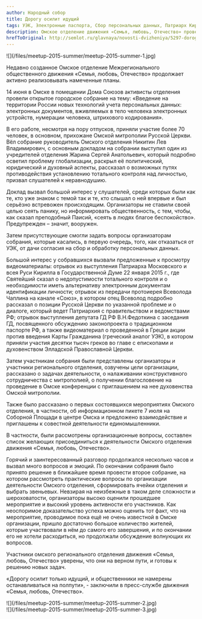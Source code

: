 ```yaml
---
author: Народный собор
title: Дорогу осилит идущий
tags: УЭК, Электронные паспорта, Сбор персональных данных, Патриарх Кирилл, РПЦ
description: Омское отделение движения «Семья, любовь, Отечество» провело собрание на тему информационной безопасности граждан
hrefToOriginal: http://semlot.ru/glavnaya/novosti-dvizheniya/5297-dorogu-osilit-idushchij
---
```


<div "container">
<div class="col-xs-8 col-sm-8 col-md-4 col-lg-4 pull-right">
![](/files/meetup-2015-summer/meetup-2015-summer-1.jpg)
</div>
</div>

Недавно созданное Омское отделение Межрегионального общественного
движения «Семья, любовь, Отечество» продолжает активно реализовывать
намеченные планы.

14 июня в Омске в помещении Дома Союзов активисты отделения провели
открытое городское собрание на тему: «Введение на территории России
новых технологий учета персональных данных: электронных документов,
вживляемых в тело человека электронных устройств, нумерации человека,
штрихового кодирования». 

В его работе, несмотря на пору отпусков, приняли участие более 70
человек, в основном, прихожане Омской митрополии Русской Церкви. Вёл
собрание руководитель Омского отделения Никитин Лев Владимирович, с
основным докладом на собрании выступил один из учредителей отделения
Жарина Сергей Анатольевич, который подробно осветил проблему
глобализации, раскрыл её политический, юридический и духовный аспекты,
рассказал о возможных путях противодействия установлению тотального
контроля над личностью, призвал слушателей к неравнодушию. 

Доклад вызвал большой интерес у слушателей, среди которых были как те,
кто уже знаком с темой так и те, кто слышал о ней впервые и был серьёзно
встревожен происходящим. Организаторы не ставили своей целью сеять
панику, но информировать общественность, с тем, чтобы, как сказал
преподобный Паисий, «сеять в людях благое беспокойство». Предупрежден –
значит, вооружен. 

Затем присутствующие смогли задать вопросы организаторам собрания,
которые касались, в первую очередь, того, как отказаться от УЭК, от дачи
согласия на сбор и обработку персональных данных. 

Большой интерес у собравшихся вызвали предложенные к просмотру
видеоматериалы: отрывок из выступления Патриарха Московского и всея Руси
Кирилла в Государственной Думе 22 января 2015 г., где Святейший сказал о
недопустимости тотального контроля и о необходимости иметь альтернативу
электронным документам идентификации личности; отрывок из передачи
протоиерея Всеволода Чаплина на канале «Союз», в котором отец Всеволод
подробно рассказал о позиции Русской Церкви по указанной проблеме и о
диалоге, который ведет Патриархия с правительством и ведомствами РФ;
отрывок выступления депутата ГД РФ В.Н.Федоткина с заседания ГД,
посвященного обсуждению законопроекта о традиционном паспорте РФ, а
также видеоматериал о проведенной в Греции акции против введения Карты
Гражданина (греческий аналог УЭК), в котором приняли участия десятки
тысяч греков во главе с епископами и духовенством Элладской Православной
Церкви. 

Затем участникам собрания были представлены организаторы и участники
регионального отделения, озвучены цели организации, рассказано о задачах
деятельности, о налаживании конструктивного сотрудничества с
митрополией, о получении благословение на проведение в Омске конференции
с приглашением на нее духовенства Омской митрополии.

Также было рассказано о первых состоявшихся мероприятиях Омского
отделения, в частности, об информационном пикете 7 июля на Соборной
Площади в центре Омска и предложено взаимодействие и приглашены к
совестной деятельности единомышленники.

В частности, были рассмотрены организационные вопросы, составлен список
желающих присоединиться к деятельности Омского отделения движения
«Семья, любовь, Отечество». 

Горячий и заинтересованный разговор продолжался несколько часов и вызвал
много вопросов и эмоций. По окончании собрания было принято решение в
ближайшее время провести второе собрание, на котором рассмотреть
практические вопросы по организации деятельности Омского отделения,
сформировать ячейки отделения и выбрать звеньевых. Невзирая на
неизбежные в таком деле сложности и шероховатости, организаторы высоко
оценили прошедшее мероприятие и высокий уровень активности его
участников. Как неоспоримое доказательство успеха можно оценить тот
факт, что на мероприятие, проводимое пока ещё не очень известной в Омске
организации, пришло достаточно большое количество жителей, которые
участвовали в нём до самого его завершения, и по окончании его не хотели
расходиться, но продолжали обсуждение волнующих их вопросов. 

Участники омского регионального отделения движения «Семья, любовь,
Отечество» уверены, что они на верном пути, и готовы к решению новых
задач. 

«Дорогу осилит только идущий, и общественники не намерены
останавливаться на полпути», - заключили в пресс-службе движения «Семья,
любовь, Отечество». 

<div class="container"
<div class="row">
<div class="col-sm-6 col-md-6 col-lg-6">
![](/files/meetup-2015-summer/meetup-2015-summer-2.jpg)
</div>
<div class="col-sm-6 col-md-6 col-lg-6">
![](/files/meetup-2015-summer/meetup-2015-summer-3.jpg)
</div>
</div>
</div>

